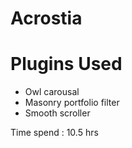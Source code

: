# Acrostia

# Plugins Used

  - Owl carousal
  - Masonry portfolio filter
  - Smooth scroller

Time spend : 10.5 hrs
